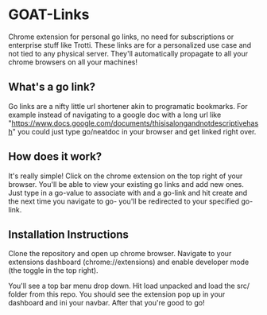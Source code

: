 # GOAT-Links
Chrome extension for personal go links, no need for subscriptions or enterprise stuff like Trotti. These links are for a personalized use case and not tied to any physical server. They'll automatically propagate to all your chrome browsers on all your machines!

## What's a go link?
Go links are a nifty little url shortener akin to programatic bookmarks. For example instead of navigating to a google doc with a long url like "https://www.docs.google.com/documents/thisisalongandnotdescriptivehash" you could just type go/neatdoc in your browser and get linked right over.

## How does it work?
It's really simple! Click on the chrome extension on the top right of your browser. You'll be able to view your existing go links and add new ones. Just type in a go-value to associate with and a go-link and hit create and the next time you navigate to go-<value> you'll be redirected to your specified go-link.

## Installation Instructions
Clone the repository and open up chrome browser. Navigate to your extensions dashboard (chrome://extensions) and enable developer mode (the toggle in the top right).

You'll see a top bar menu drop down. Hit load unpacked and load the src/ folder from this repo. You should see the extension pop up in your dashboard and ini your navbar. After that you're good to go!




